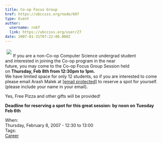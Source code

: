 ```yaml
---
title: Co-op Focus Group 
href: https://ubccsss.org/node/697
type: Event
author:
  username: robf
  link: https://ubccsss.org/user/27
date: 2007-01-31T07:22:00.000Z
---
```


<div class="field field-name-body field-type-text-with-summary field-label-hidden"><div class="field-items"><div class="field-item even"><p><img src="http://www.forestry.ubc.ca/firstfor/Images/ubc.jpg" hspace="5" vspace="5" align="left"><br>
If you are a non-Co-op Computer Science undergrad student<br>
and interested in joining the Co-op program in the near<br>
future, you may come to the Co-op Focus Group Session held<br>
on <b>Thursday, Feb 8th from 12:30pm to 1pm.</b><br>
We have limited space for only 12 students, so if you are interested to come<br>
please email Arash Malek at <a href="/cdn-cgi/l/email-protection#d9b8b4b8b5bcb299aab1b8aef7bab8"><span class="__cf_email__" data-cfemail="5435393538313f14273c35237a3735">[email&#xA0;protected]</span></a> to reserve a spot for yourself.<br>
(please include your name in your email).</p>
<p>Yes, Free Pizza and other gifts will be provided!</p>
<p><b>Deadline for reserving a spot for this great session: by noon on Tuesday Feb 6th</b></p>
</div></div></div><div class="field field-name-field-dates field-type-datetime field-label-above"><div class="field-label">When:&#xA0;</div><div class="field-items"><div class="field-item even"><span class="date-display-single">Thursday, February 8, 2007 - <span class="date-display-range"><span class="date-display-start">12:30</span> to <span class="date-display-end">13:00</span></span></span></div></div></div>    <footer>
    <div class="field field-name-field-tags field-type-taxonomy-term-reference field-label-above"><div class="field-label">Tags:&#xA0;</div><div class="field-items"><div class="field-item even"><a href="/career">Career</a></div></div></div>      </footer>